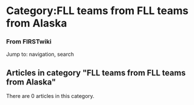 # Category:FLL teams from FLL teams from Alaska

### From FIRSTwiki

Jump to: navigation, search

  

## Articles in category "FLL teams from FLL teams from Alaska"

There are 0 articles in this category.

